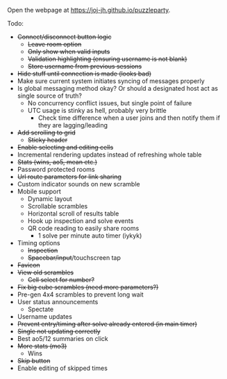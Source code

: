 Open the webpage at https://joj-jh.github.io/puzzleparty.

Todo:
- ~~Connect/disconnect button logic~~
  - ~~Leave room option~~
  - ~~Only show when valid inputs~~
  - ~~Validation highlighting (ensuring username is not blank)~~
  - ~~Store username from previous sessions~~
- ~~Hide stuff until connection is made (looks bad)~~
- Make sure current system initiates syncing of messages properly
- Is global messaging method okay? Or should a designated host act as single source of truth?
  - No concurrency conflict issues, but single point of failure
  - UTC usage is stinky as hell, probably very brittle
    - Check time difference when a user joins and then notify them if they are lagging/leading
- ~~Add scrolling to grid~~
  - ~~Sticky header~~
- ~~Enable selecting and editing cells~~
- Incremental rendering updates instead of refreshing whole table
- ~~Stats (wins, ao5, mean etc.)~~
- Password protected rooms
- ~~Url route parameters for link sharing~~
- Custom indicator sounds on new scramble
- Mobile support
  - Dynamic layout
  - Scrollable scrambles
  - Horizontal scroll of results table
  - Hook up inspection and solve events
  - QR code reading to easily share rooms
    - 1 solve per minute auto timer (iykyk)
- Timing options
  - ~~Inspection~~
  - ~~Spacebar/input~~/touchscreen tap
- ~~Favicon~~
- ~~View old scrambles~~
  - ~~Cell select for number?~~
- ~~Fix big cube scrambles (need more parameters?)~~
- Pre-gen 4x4 scrambles to prevent long wait
- User status announcements
  - Spectate
- Username updates
- ~~Prevent entry/timing after solve already entered (in main timer)~~
- ~~Single not updating correctly~~
- Best ao5/12 summaries on click
- ~~More stats (mo3)~~
  - Wins
- ~~Skip button~~
- Enable editing of skipped times